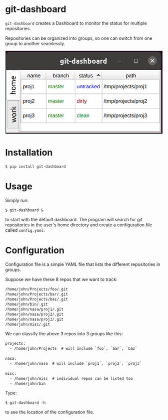 # git-dashboard

`git-dashboard` creates a Dashboard to monitor the status for multiple repositories.

Repositories can be organized into groups, so one can switch from one group to another seamlessly.

![](https://github.com/kojung/git-dashboard/raw/master/assets/linux.png?raw=True)

# Installation

```
$ pip install git-dashboard
```

# Usage

Simply run:

```
$ git-dashboard &
```

to start with the default dashboard. The program will search for git repositories in the user's home
directory and create a configuration file called `config.yaml`.

# Configuration

Configuration file is a simple YAML file that lists the different repositories in groups.

Suppose we have these 8 repos that we want to track:

```
/home/john/Projects/foo/.git
/home/john/Projects/bar/.git
/home/john/Projects/baz/.git
/home/john/bin/.git
/home/john/nasa/proj1/.git
/home/john/nasa/proj2/.git
/home/john/nasa/proj3/.git
/home/john/misc/.git
```

We can classify the above 3 repos into 3 groups like this:

```
projects:
  - /home/john/Projects  # will include `foo`, `bar`, `baz`

nasa:
  - /home/john/nasa  # will include `proj1`, `proj2`, `proj3`

misc:
  - /home/john/misc  # individual repos can be listed too
  - /home/john/bin
```

Type:

```
$ git-dashboard -h
```

to see the location of the configuration file.
